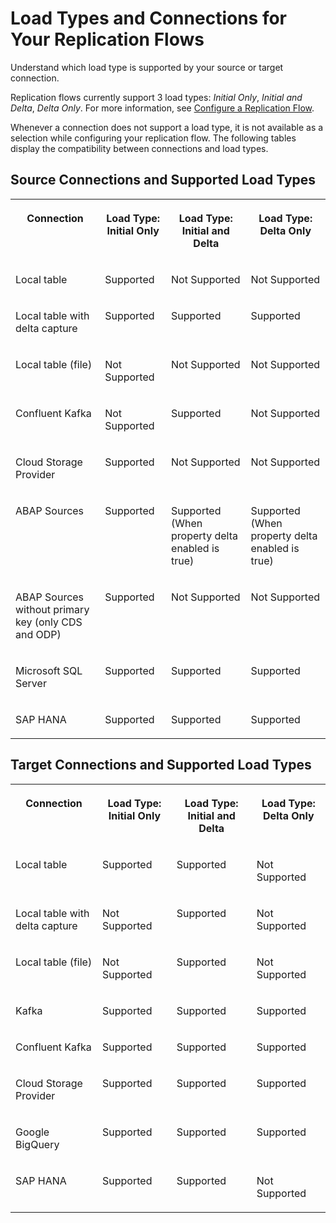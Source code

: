 <!-- loio10891192186c4920b08939a7b46adc79 -->

# Load Types and Connections for Your Replication Flows

Understand which load type is supported by your source or target connection.

Replication flows currently support 3 load types: *Initial Only*, *Initial and Delta*, *Delta Only*. For more information, see [Configure a Replication Flow](configure-a-replication-flow-3f5ba0c.md).

Whenever a connection does not support a load type, it is not available as a selection while configuring your replication flow. The following tables display the compatibility between connections and load types.



<a name="loio10891192186c4920b08939a7b46adc79__section_iyh_5dj_rfc"/>

## Source Connections and Supported Load Types


<table>
<tr>
<th valign="top">

Connection

</th>
<th valign="top">

Load Type: Initial Only

</th>
<th valign="top">

Load Type: Initial and Delta

</th>
<th valign="top">

Load Type: Delta Only

</th>
</tr>
<tr>
<td valign="top">

Local table

</td>
<td valign="top">

Supported

</td>
<td valign="top">

Not Supported

</td>
<td valign="top">

Not Supported

</td>
</tr>
<tr>
<td valign="top">

Local table with delta capture

</td>
<td valign="top">

Supported

</td>
<td valign="top">

Supported

</td>
<td valign="top">

Supported

</td>
</tr>
<tr>
<td valign="top">

Local table \(file\)

</td>
<td valign="top">

Not Supported

</td>
<td valign="top">

Not Supported

</td>
<td valign="top">

Not Supported

</td>
</tr>
<tr>
<td valign="top">

Confluent Kafka

</td>
<td valign="top">

Not Supported

</td>
<td valign="top">

Supported

</td>
<td valign="top">

Not Supported

</td>
</tr>
<tr>
<td valign="top">

Cloud Storage Provider

</td>
<td valign="top">

Supported

</td>
<td valign="top">

Not Supported

</td>
<td valign="top">

Not Supported

</td>
</tr>
<tr>
<td valign="top">

ABAP Sources

</td>
<td valign="top">

Supported

</td>
<td valign="top">

Supported \(When property delta enabled is true\)

</td>
<td valign="top">

Supported \(When property delta enabled is true\)

</td>
</tr>
<tr>
<td valign="top">

ABAP Sources without primary key \(only CDS and ODP\)

</td>
<td valign="top">

Supported

</td>
<td valign="top">

Not Supported

</td>
<td valign="top">

Not Supported

</td>
</tr>
<tr>
<td valign="top">

Microsoft SQL Server

</td>
<td valign="top">

Supported

</td>
<td valign="top">

Supported

</td>
<td valign="top">

Supported

</td>
</tr>
<tr>
<td valign="top">

SAP HANA

</td>
<td valign="top">

Supported

</td>
<td valign="top">

Supported

</td>
<td valign="top">

Supported

</td>
</tr>
</table>



<a name="loio10891192186c4920b08939a7b46adc79__section_nvr_plj_rfc"/>

## Target Connections and Supported Load Types


<table>
<tr>
<th valign="top">

Connection

</th>
<th valign="top">

Load Type: Initial Only

</th>
<th valign="top">

Load Type: Initial and Delta

</th>
<th valign="top">

Load Type: Delta Only

</th>
</tr>
<tr>
<td valign="top">

Local table

</td>
<td valign="top">

Supported

</td>
<td valign="top">

Supported

</td>
<td valign="top">

Not Supported

</td>
</tr>
<tr>
<td valign="top">

Local table with delta capture

</td>
<td valign="top">

Not Supported

</td>
<td valign="top">

Supported

</td>
<td valign="top">

Not Supported

</td>
</tr>
<tr>
<td valign="top">

Local table \(file\)

</td>
<td valign="top">

Not Supported

</td>
<td valign="top">

Supported

</td>
<td valign="top">

Not Supported

</td>
</tr>
<tr>
<td valign="top">

Kafka

</td>
<td valign="top">

Supported

</td>
<td valign="top">

Supported

</td>
<td valign="top">

Supported

</td>
</tr>
<tr>
<td valign="top">

Confluent Kafka

</td>
<td valign="top">

Supported

</td>
<td valign="top">

Supported

</td>
<td valign="top">

Supported

</td>
</tr>
<tr>
<td valign="top">

Cloud Storage Provider

</td>
<td valign="top">

Supported

</td>
<td valign="top">

Supported

</td>
<td valign="top">

Supported

</td>
</tr>
<tr>
<td valign="top">

Google BigQuery

</td>
<td valign="top">

Supported

</td>
<td valign="top">

Supported

</td>
<td valign="top">

Supported

</td>
</tr>
<tr>
<td valign="top">

SAP HANA

</td>
<td valign="top">

Supported

</td>
<td valign="top">

Supported

</td>
<td valign="top">

Not Supported

</td>
</tr>
</table>

